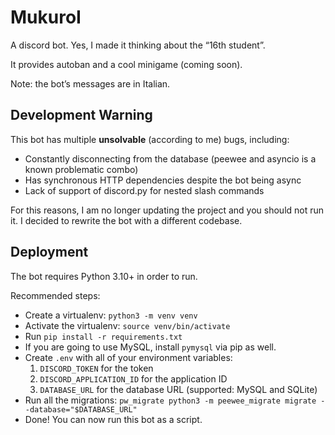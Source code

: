 # MukuroI

A discord bot. Yes, I made it thinking about the “16th student”.

It provides autoban and a cool minigame (coming soon).

Note: the bot’s messages are in Italian.

## Development Warning

This bot has multiple **unsolvable** (according to me) bugs, including:

* Constantly disconnecting from the database (peewee and asyncio is a known problematic combo)
* Has synchronous HTTP dependencies despite the bot being async
* Lack of support of discord.py for nested slash commands

For this reasons, I am no longer updating the project and you should not run it.  I decided to rewrite the bot with a different codebase.

## Deployment

The bot requires Python 3.10+ in order to run.

Recommended steps:

* Create a virtualenv: `python3 -m venv venv`
* Activate the virtualenv: `source venv/bin/activate`
* Run `pip install -r requirements.txt`
* If you are going to use MySQL, install `pymysql` via pip as well.
* Create `.env` with all of your environment variables:
    1. `DISCORD_TOKEN` for the token
    2. `DISCORD_APPLICATION_ID` for the application ID
    3. `DATABASE_URL` for the database URL (supported: MySQL and SQLite)
* Run all the migrations: `pw_migrate python3 -m peewee_migrate migrate --database="$DATABASE_URL"`
* Done! You can now run this bot as a script.

